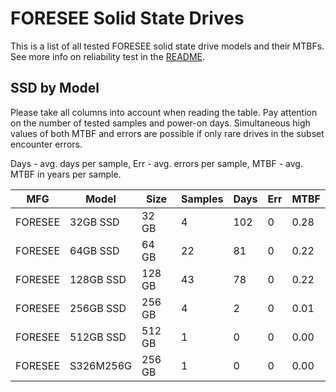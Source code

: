 FORESEE Solid State Drives
==========================

This is a list of all tested FORESEE solid state drive models and their MTBFs. See
more info on reliability test in the [README](https://github.com/bsdhw/SMART).

SSD by Model
------------

Please take all columns into account when reading the table. Pay attention on the
number of tested samples and power-on days. Simultaneous high values of both MTBF
and errors are possible if only rare drives in the subset encounter errors.

Days - avg. days per sample,
Err  - avg. errors per sample,
MTBF - avg. MTBF in years per sample.

| MFG       | Model              | Size   | Samples | Days  | Err   | MTBF |
|-----------|--------------------|--------|---------|-------|-------|------|
| FORESEE   | 32GB SSD           | 32 GB  | 4       | 102   | 0     | 0.28   |
| FORESEE   | 64GB SSD           | 64 GB  | 22      | 81    | 0     | 0.22   |
| FORESEE   | 128GB SSD          | 128 GB | 43      | 78    | 0     | 0.22   |
| FORESEE   | 256GB SSD          | 256 GB | 4       | 2     | 0     | 0.01   |
| FORESEE   | 512GB SSD          | 512 GB | 1       | 0     | 0     | 0.00   |
| FORESEE   | S326M256G          | 256 GB | 1       | 0     | 0     | 0.00   |
